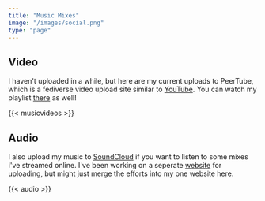 ```yaml
---
title: "Music Mixes"
image: "/images/social.png"
type: "page"
---
```


## Video 

I haven't uploaded in a while, but here are my current uploads to PeerTube, which is a fediverse video upload site similar to [YouTube](https://youtube.com/BinaryDigit). You can watch my playlist [there](https://www.youtube.com/playlist?list=PLzkZmAguzYHlcXU2TmP5wqUS0vo02xoR_) as well! 

{{< musicvideos >}}

## Audio

I also upload my music to [SoundCloud](https://soundcloud.com/binarydigitio) if you want to listen to some mixes I've streamed online. I've been working on a seperate [website](https://binarydigit.rocks) for uploading, but might just merge the efforts into my one website here. 


{{< audio >}}